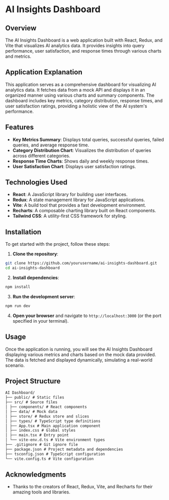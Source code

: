 # AI Insights Dashboard

## Overview

The AI Insights Dashboard is a web application built with React, Redux, and Vite that visualizes AI analytics data. It provides insights into query performance, user satisfaction, and response times through various charts and metrics.

## Application Explanation

This application serves as a comprehensive dashboard for visualizing AI analytics data. It fetches data from a mock API and displays it in an organized manner using various charts and summary components. The dashboard includes key metrics, category distribution, response times, and user satisfaction ratings, providing a holistic view of the AI system's performance.

## Features

- **Key Metrics Summary**: Displays total queries, successful queries, failed queries, and average response time.
- **Category Distribution Chart**: Visualizes the distribution of queries across different categories.
- **Response Time Charts**: Shows daily and weekly response times.
- **User Satisfaction Chart**: Displays user satisfaction ratings.

## Technologies Used

- **React**: A JavaScript library for building user interfaces.
- **Redux**: A state management library for JavaScript applications.
- **Vite**: A build tool that provides a fast development environment.
- **Recharts**: A composable charting library built on React components.
- **Tailwind CSS**: A utility-first CSS framework for styling.

## Installation

To get started with the project, follow these steps:

1. **Clone the repository**:

```bash
git clone https://github.com/yourusername/ai-insights-dashboard.git
cd ai-insights-dashboard
```

2. **Install dependencies**:

```bash
npm install
```

3. **Run the development server**:

```bash
npm run dev
```

4. **Open your browser** and navigate to `http://localhost:3000` (or the port specified in your terminal).

## Usage

Once the application is running, you will see the AI Insights Dashboard displaying various metrics and charts based on the mock data provided. The data is fetched and displayed dynamically, simulating a real-world scenario.

## Project Structure

```markdown
AI Dashboard/
├── public/ # Static files
├── src/ # Source files
│ ├── components/ # React components
│ ├── data/ # Mock data
│ ├── store/ # Redux store and slices
│ ├── types/ # TypeScript type definitions
│ ├── App.tsx # Main application component
│ ├── index.css # Global styles
│ ├── main.tsx # Entry point
│ └── vite-env.d.ts # Vite environment types
├── .gitignore # Git ignore file
├── package.json # Project metadata and dependencies
├── tsconfig.json # TypeScript configuration
└── vite.config.ts # Vite configuration
```

## Acknowledgments

- Thanks to the creators of React, Redux, Vite, and Recharts for their amazing tools and libraries.